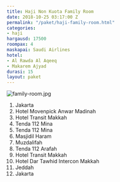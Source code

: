 ```yaml
---
title: Haji Non Kuota Family Room
date: 2018-10-25 03:17:00 Z
permalink: "/paket/haji-family-room.html"
categories:
- haji
hargausd: 17500
roompax: 4
maskapai: Saudi Airlines
hotel:
- Al Rawda Al Aqeeq
- Makarem Ajyad
durasi: 15
layout: paket
---
```


![family-room.jpg](/uploads/family-room.jpg)

1. Jakarta
2. Hotel Movenpick Anwar Madinah
3. Hotel Transit Makkah
4. Tenda 112 Mina
5. Tenda 112 Mina
6. Masjidil Haram
7. Muzdalifah
8. Tenda 112 Arafah
9. Hotel Transit Makkah
10. Hotel Dar Tawhid Intercon Makkah
11. Jeddah
12. Jakarta
